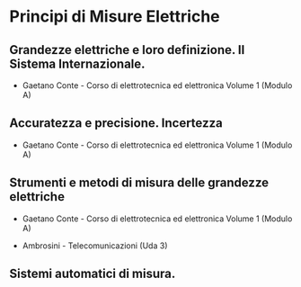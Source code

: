 # Principi di Misure Elettriche

## Grandezze elettriche e loro definizione. Il Sistema Internazionale.

* Gaetano Conte - Corso di elettrotecnica ed elettronica Volume 1 (Modulo A)

## Accuratezza e precisione. Incertezza

* Gaetano Conte - Corso di elettrotecnica ed elettronica Volume 1 (Modulo A)

## Strumenti e metodi di misura delle grandezze elettriche

* Gaetano Conte - Corso di elettrotecnica ed elettronica Volume 1 (Modulo A)

* Ambrosini - Telecomunicazioni (Uda 3)

## Sistemi automatici di misura.